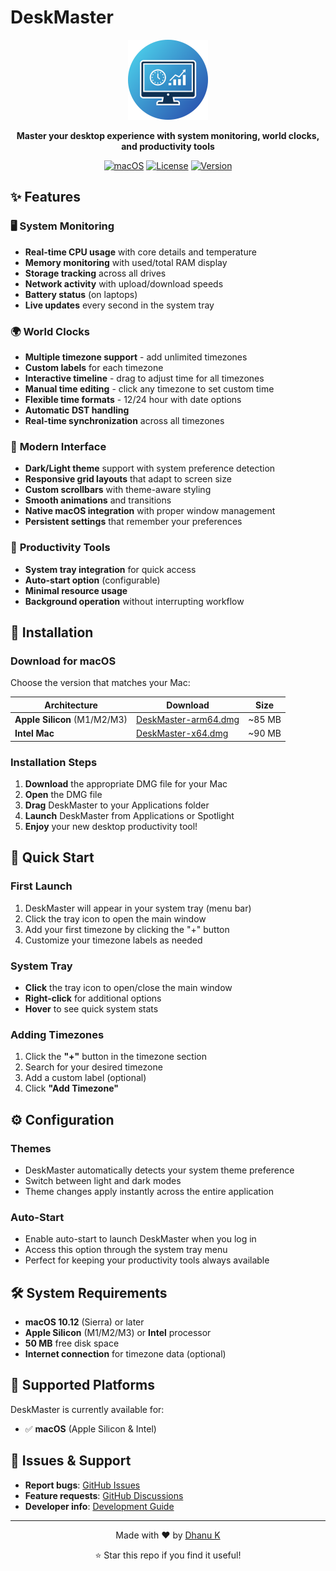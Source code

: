 # DeskMaster

<div align="center">
  <img src="assets/icons/app-icon-512.png" alt="DeskMaster Logo" width="128" height="128">
  
  **Master your desktop experience with system monitoring, world clocks, and productivity tools**
  
  [![macOS](https://img.shields.io/badge/macOS-10.12+-blue.svg)](https://www.apple.com/macos/)
  [![License](https://img.shields.io/badge/license-MIT-green.svg)](LICENSE)
  [![Version](https://img.shields.io/badge/version-2.1.0-orange.svg)](https://github.com/bewithdhanu/deskmaster/releases)
</div>


## ✨ Features

### 🖥️ **System Monitoring**
- **Real-time CPU usage** with core details and temperature
- **Memory monitoring** with used/total RAM display
- **Storage tracking** across all drives
- **Network activity** with upload/download speeds
- **Battery status** (on laptops)
- **Live updates** every second in the system tray

### 🌍 **World Clocks**
- **Multiple timezone support** - add unlimited timezones
- **Custom labels** for each timezone
- **Interactive timeline** - drag to adjust time for all timezones
- **Manual time editing** - click any timezone to set custom time
- **Flexible time formats** - 12/24 hour with date options
- **Automatic DST handling**
- **Real-time synchronization** across all timezones

### 🎨 **Modern Interface**
- **Dark/Light theme** support with system preference detection
- **Responsive grid layouts** that adapt to screen size
- **Custom scrollbars** with theme-aware styling
- **Smooth animations** and transitions
- **Native macOS integration** with proper window management
- **Persistent settings** that remember your preferences

### 🔧 **Productivity Tools**
- **System tray integration** for quick access
- **Auto-start option** (configurable)
- **Minimal resource usage**
- **Background operation** without interrupting workflow

## 🚀 Installation

### Download for macOS

Choose the version that matches your Mac:

| Architecture | Download | Size |
|-------------|----------|------|
| **Apple Silicon** (M1/M2/M3) | [DeskMaster-arm64.dmg](https://github.com/bewithdhanu/deskmaster/releases/latest) | ~85 MB |
| **Intel Mac** | [DeskMaster-x64.dmg](https://github.com/bewithdhanu/deskmaster/releases/latest) | ~90 MB |

### Installation Steps

1. **Download** the appropriate DMG file for your Mac
2. **Open** the DMG file
3. **Drag** DeskMaster to your Applications folder
4. **Launch** DeskMaster from Applications or Spotlight
5. **Enjoy** your new desktop productivity tool!

## 🎯 Quick Start

### First Launch
1. DeskMaster will appear in your system tray (menu bar)
2. Click the tray icon to open the main window
3. Add your first timezone by clicking the "+" button
4. Customize your timezone labels as needed

### System Tray
- **Click** the tray icon to open/close the main window
- **Right-click** for additional options
- **Hover** to see quick system stats

### Adding Timezones
1. Click the **"+"** button in the timezone section
2. Search for your desired timezone
3. Add a custom label (optional)
4. Click **"Add Timezone"**

## ⚙️ Configuration

### Themes
- DeskMaster automatically detects your system theme preference
- Switch between light and dark modes
- Theme changes apply instantly across the entire application

### Auto-Start
- Enable auto-start to launch DeskMaster when you log in
- Access this option through the system tray menu
- Perfect for keeping your productivity tools always available

## 🛠️ System Requirements

- **macOS 10.12** (Sierra) or later
- **Apple Silicon** (M1/M2/M3) or **Intel** processor
- **50 MB** free disk space
- **Internet connection** for timezone data (optional)

## 📱 Supported Platforms

DeskMaster is currently available for:
- ✅ **macOS** (Apple Silicon & Intel)

## 🐛 Issues & Support

- **Report bugs**: [GitHub Issues](https://github.com/bewithdhanu/deskmaster/issues)
- **Feature requests**: [GitHub Discussions](https://github.com/bewithdhanu/deskmaster/discussions)
- **Developer info**: [Development Guide](DEVELOPMENT.md)

---

<div align="center">
  <p>Made with ❤️ by <a href="https://github.com/bewithdhanu">Dhanu K</a></p>
  <p>⭐ Star this repo if you find it useful!</p>
</div>

